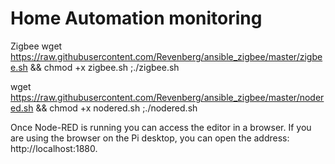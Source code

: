 # Home Automation monitoring
Zigbee
wget https://raw.githubusercontent.com/Revenberg/ansible_zigbee/master/zigbee.sh && chmod +x zigbee.sh ;./zigbee.sh

wget https://raw.githubusercontent.com/Revenberg/ansible_zigbee/master/nodered.sh && chmod +x nodered.sh ;./nodered.sh

Once Node-RED is running you can access the editor in a browser.
If you are using the browser on the Pi desktop, you can open the address: http://localhost:1880.
